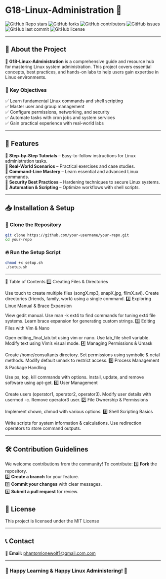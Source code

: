 # G18-Linux-Administration 🚀

![GitHub Repo stars](https://img.shields.io/github/stars/your-username/your-repo?style=social)
![GitHub forks](https://img.shields.io/github/forks/your-username/your-repo?style=social)
![GitHub contributors](https://img.shields.io/github/contributors/your-username/your-repo)
![GitHub issues](https://img.shields.io/github/issues/your-username/your-repo)
![GitHub last commit](https://img.shields.io/github/last-commit/your-username/your-repo)
![GitHub license](https://img.shields.io/github/license/your-username/your-repo)

---

## 📌 About the Project

🔹 **G18-Linux-Administration** is a comprehensive guide and resource hub for mastering Linux system administration. This project covers essential concepts, best practices, and hands-on labs to help users gain expertise in Linux environments.

### 🎯 **Key Objectives**
✅ Learn fundamental Linux commands and shell scripting  
✅ Master user and group management  
✅ Configure permissions, networking, and security  
✅ Automate tasks with cron jobs and system services  
✅ Gain practical experience with real-world labs  

---

## 🚀 Features

🔹 **Step-by-Step Tutorials** – Easy-to-follow instructions for Linux administration tasks.  
🔹 **Real-World Scenarios** – Practical exercises and case studies.  
🔹 **Command-Line Mastery** – Learn essential and advanced Linux commands.  
🔹 **Security Best Practices** – Hardening techniques to secure Linux systems.  
🔹 **Automation & Scripting** – Optimize workflows with shell scripts.  

---

## 📥 Installation & Setup

### 🔧 **Clone the Repository**
```bash
git clone https://github.com/your-username/your-repo.git
cd your-repo
```

### 🔥 **Run the Setup Script**
```bash
chmod +x setup.sh
./setup.sh
```

---

📖 Table of Contents
1️⃣ Creating Files & Directories

Use touch to create multiple files (songX.mp3, snapX.jpg, filmX.avi).
Create directories (friends, family, work) using a single command.
2️⃣ Exploring Linux Manual & Brace Expansion

View gedit manual.
Use man -k ext4 to find commands for tuning ext4 file systems.
Learn brace expansion for generating custom strings.
3️⃣ Editing Files with Vim & Nano

Open editing_final_lab.txt using vim or nano.
Use lab_file shell variable.
Modify text using Vim’s visual mode.
4️⃣ Managing Permissions & Umask

Create /home/consultants directory.
Set permissions using symbolic & octal methods.
Modify default umask to restrict access.
5️⃣ Process Management & Package Handling

Use ps, top, kill commands with options.
Install, update, and remove software using apt-get.
6️⃣ User Management

Create users (operator1, operator2, operator3).
Modify user details with usermod -c.
Remove operator3 user.
7️⃣ File Ownership & Permissions

Implement chown, chmod with various options.
8️⃣ Shell Scripting Basics

Write scripts for system information & calculations.
Use redirection operators to store command outputs.

---

## 🛠️ Contribution Guidelines

We welcome contributions from the community! To contribute:
1️⃣ **Fork** the repository.  
2️⃣ **Create a branch** for your feature.  
3️⃣ **Commit your changes** with clear messages.  
4️⃣ **Submit a pull request** for review.  


## 📜 License

This project is licensed under the MIT License 

---

## 📞 Contact

📧 **Email:** phantomlonewolf1@gmail.com.com  
 

---

### 🎉 Happy Learning & Happy Linux Administering! 🚀

